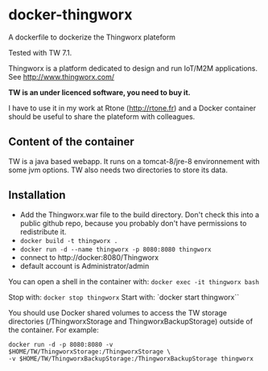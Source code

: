 # docker-thingworx
A dockerfile to dockerize the Thingworx plateform

Tested with TW 7.1.

Thingworx is a platform dedicated to design and run IoT/M2M applications. See http://www.thingworx.com/

**TW is an under licenced software, you need to buy it.**

I have to use it in my work at Rtone (http://rtone.fr) and a Docker container should be useful to share the plateform with colleagues.

Content of the container
------------------------

TW is a java based webapp. It runs on a tomcat-8/jre-8 environnement with some jvm options. TW also needs two directories to store its data.

Installation
------------

 * Add the Thingworx.war file to the build directory. Don't check this into a public github repo, because you probably don't have permissions to redistribute it.
 * `docker build -t thingworx .`
 * `docker run -d --name thingworx -p 8080:8080 thingworx`
 * connect to http://docker:8080/Thingworx
 * default account is Administrator/admin

You can open a shell in the container with: `docker exec -it thingworx bash`

Stop with: `docker stop thingworx`
Start with: `docker start thingworx``

You should use Docker shared volumes to access the TW storage directories (/ThingworxStorage and ThingworxBackupStorage) outside of the container. For example: 

    docker run -d -p 8080:8080 -v $HOME/TW/ThingworxStorage:/ThingworxStorage \
    -v $HOME/TW/ThingworxBackupStorage:/ThingworxBackupStorage thingworx
